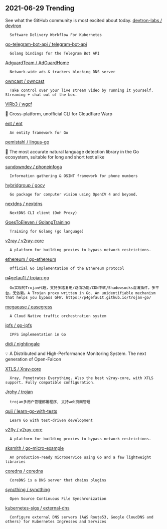 ## 2021-06-29 Trending 
See what the GitHub community is most excited about today. 
[devtron-labs / devtron](https://github.com/devtron-labs/devtron) 

      Software Delivery Workflow For Kubernetes
     
[go-telegram-bot-api / telegram-bot-api](https://github.com/go-telegram-bot-api/telegram-bot-api) 

      Golang bindings for the Telegram Bot API
     
[AdguardTeam / AdGuardHome](https://github.com/AdguardTeam/AdGuardHome) 

      Network-wide ads & trackers blocking DNS server
     
[owncast / owncast](https://github.com/owncast/owncast) 

      Take control over your live stream video by running it yourself. Streaming + chat out of the box.
     
[ViRb3 / wgcf](https://github.com/ViRb3/wgcf) 

      
🚤 Cross-platform, unofficial CLI for Cloudflare Warp
     
[ent / ent](https://github.com/ent/ent) 

      An entity framework for Go
     
[pemistahl / lingua-go](https://github.com/pemistahl/lingua-go) 

      
👄 The most accurate natural language detection library in the Go ecosystem, suitable for long and short text alike
     
[sundowndev / phoneinfoga](https://github.com/sundowndev/phoneinfoga) 

      Information gathering & OSINT framework for phone numbers
     
[hybridgroup / gocv](https://github.com/hybridgroup/gocv) 

      Go package for computer vision using OpenCV 4 and beyond.
     
[nextdns / nextdns](https://github.com/nextdns/nextdns) 

      NextDNS CLI client (DoH Proxy)
     
[GoesToEleven / GolangTraining](https://github.com/GoesToEleven/GolangTraining) 

      Training for Golang (go language)
     
[v2ray / v2ray-core](https://github.com/v2ray/v2ray-core) 

      A platform for building proxies to bypass network restrictions.
     
[ethereum / go-ethereum](https://github.com/ethereum/go-ethereum) 

      Official Go implementation of the Ethereum protocol
     
[p4gefau1t / trojan-go](https://github.com/p4gefau1t/trojan-go) 

      Go实现的Trojan代理，支持多路复用/路由功能/CDN中转/Shadowsocks混淆插件，多平台，无依赖。A Trojan proxy written in Go. An unidentifiable mechanism that helps you bypass GFW. https://p4gefau1t.github.io/trojan-go/

     
[megaease / easegress](https://github.com/megaease/easegress) 

      A Cloud Native traffic orchestration system
     
[ipfs / go-ipfs](https://github.com/ipfs/go-ipfs) 

      IPFS implementation in Go
     
[didi / nightingale](https://github.com/didi/nightingale) 

      
💡 A Distributed and High-Performance Monitoring System. The next generation of Open-Falcon
     
[XTLS / Xray-core](https://github.com/XTLS/Xray-core) 

      Xray, Penetrates Everything. Also the best v2ray-core, with XTLS support. Fully compatible configuration.
     
[Jrohy / trojan](https://github.com/Jrohy/trojan) 

      trojan多用户管理部署程序, 支持web页面管理
     
[quii / learn-go-with-tests](https://github.com/quii/learn-go-with-tests) 

      Learn Go with test-driven development
     
[v2fly / v2ray-core](https://github.com/v2fly/v2ray-core) 

      A platform for building proxies to bypass network restrictions.
     
[sksmith / go-micro-example](https://github.com/sksmith/go-micro-example) 

      An production-ready microservice using Go and a few lightweight libraries
     
[coredns / coredns](https://github.com/coredns/coredns) 

      CoreDNS is a DNS server that chains plugins
     
[syncthing / syncthing](https://github.com/syncthing/syncthing) 

      Open Source Continuous File Synchronization
     
[kubernetes-sigs / external-dns](https://github.com/kubernetes-sigs/external-dns) 

      Configure external DNS servers (AWS Route53, Google CloudDNS and others) for Kubernetes Ingresses and Services
     
